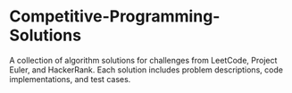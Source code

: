 # Competitive-Programming-Solutions
A collection of algorithm solutions for challenges from LeetCode, Project Euler, and HackerRank. Each solution includes problem descriptions, code implementations, and test cases.
